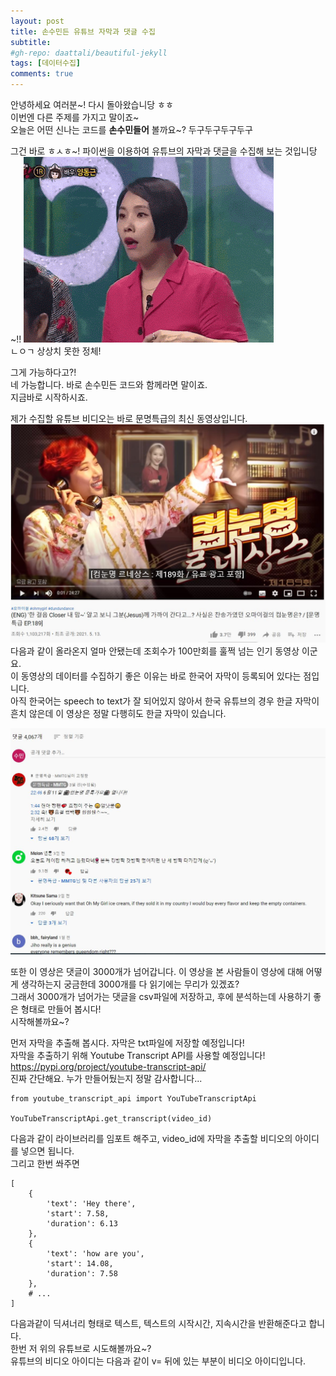 ```yaml
---
layout: post
title: 손수민든 유튜브 자막과 댓글 수집
subtitle: 
#gh-repo: daattali/beautiful-jekyll
tags: [데이터수집]
comments: true
---
```


안녕하세요 여러분~! 다시 돌아왔습니당 ㅎㅎ   
이번엔 다른 주제를 가지고 말이죠~  
오늘은 어떤 신나는 코드를 **손수민들어** 볼까요~? 두구두구두구두구  
  
  
그건 바로 ㅎㅅㅎ~! 파이썬을 이용하여 유튜브의 자막과 댓글을 수집해 보는 것입니당~!! 
![wow_gif](/assets/img/wow.gif)  
ㄴㅇㄱ 상상치 못한 정체!  
  
그게 가능하다고?!  
네 가능합니다. 바로 손수민든 코드와 함께라면 말이죠.  
지금바로 시작하시죠.  

제가 수집할 유튜브 비디오는 바로 문명특급의 최신 동영상입니다.  
![video_jpg](/assets/img/youtube.JPG)  
다음과 같이 올라온지 얼마 안됐는데 조회수가 100만회를 훌쩍 넘는 인기 동영상 이군요.  
이 동영상의 데이터를 수집하기 좋은 이유는 바로 한국어 자막이 등록되어 있다는 점입니다.  
아직 한국어는 speech to text가 잘 되어있지 않아서 한국 유튜브의 경우 한글 자막이 흔치 않은데 이 영상은 정말 다행히도 한글 자막이 있습니다. 

![video_jpg](/assets/img/comment.JPG)  

또한 이 영상은 댓글이 3000개가 넘어갑니다. 이 영상을 본 사람들이 영상에 대해 어떻게 생각하는지 궁금한데 3000개를 다 읽기에는 무리가 있겠죠?  
그래서 3000개가 넘어가는 댓글을 csv파일에 저장하고, 후에 분석하는데 사용하기 좋은 형태로 만들어 봅시다!  
시작해볼까요~?  
  
먼저 자막을 추출해 봅시다. 자막은 txt파일에 저장할 예정입니다!  
자막을 추출하기 위해 Youtube Transcript API를 사용할 예정입니다!  
https://pypi.org/project/youtube-transcript-api/  
진짜 간단해요. 누가 만들어뒀는지 정말 감사합니다...  

```
from youtube_transcript_api import YouTubeTranscriptApi

YouTubeTranscriptApi.get_transcript(video_id)
```
다음과 같이 라이브러리를 임포트 해주고, video_id에 자막을 추출할 비디오의 아이디를 넣으면 됩니다.  
그리고 한번 쏴주면
```
[
    {
        'text': 'Hey there',
        'start': 7.58,
        'duration': 6.13
    },
    {
        'text': 'how are you',
        'start': 14.08,
        'duration': 7.58
    },
    # ...
]
```  
다음과같이 딕셔너리 형태로 텍스트, 텍스트의 시작시간, 지속시간을 반환해준다고 합니다.  
한번 저 위의 유튜브로 시도해볼까요~?  
유튜브의 비디오 아이디는 다음과 같이 v= 뒤에 있는 부분이 비디오 아이디입니다.




